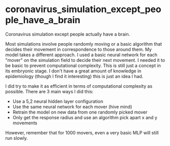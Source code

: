 # coronavirus_simulation_except_people_have_a_brain
Coronavirus simulation except people actually have a brain.

Most simulations involve people randomly moving or a basic algorithm that decides their movement in correspondence to those around them. My model takes a different approach. I used a basic neural network for each "mover" on the simulation field to decide their next movement. I needed it to be basic to prevent computational complexity. This is still just a concept in its embryonic stage. I don't have a great amount of knowledge in epidemiology (though I find it interesting) this is just an idea I had. 

I did try to make it as efficient in terms of computational complexity as possible. There are 3 main ways I did this:
* Use a 5,2 neural hidden layer configuration
* Use the same neural network for each mover (hive mind)
* Retrain the model on new data from one randomly picked mover
* Only get the response radius and use an algorithm pick apart x and y movements

However, remember that for 1000 movers, even a very basic MLP will still run slowly. 
